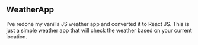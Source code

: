 ## WeatherApp

I've redone my vanilla JS weather app and converted it to React JS. This is just a simple weather app that will check the weather based on your current location.
